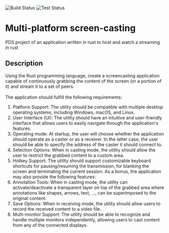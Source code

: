 ![Build Status](https://github.com/CodeClimberNT/multi-platform-screen-casting/actions/workflows/build.yml/badge.svg)
![Test Status](https://github.com/CodeClimberNT/multi-platform-screen-casting/actions/workflows/test.yml/badge.svg)

# Multi-platform screen-casting
PDS project of an application written in rust to host and watch a streaming in rust

## Description
Using the Rust programming language, create a screencasting application capable of continuously
grabbing the content of the screen (or a portion of it) and stream it to a set of peers.<br><br>
The application should fulfill the following requirements:
1. Platform Support: The utility should be compatible with multiple desktop operating systems,
including Windows, macOS, and Linux.
2. User Interface (UI): The utility should have an intuitive and user-friendly interface that allows
users to easily navigate through the application's features.
3. Operating mode: At startup, the user will choose whether the application should operate as a
caster or as a receiver. In the latter case, the user should be able to specify the address of the
caster it should connect to.
4. Selection Options: When in casting mode, the utility should allow the user to restrict the
grabbed content to a custom area.
5. Hotkey Support: The utility should support customizable keyboard shortcuts for
pausing/resuming the transmission, for blanking the screen and terminating the current session.
As a bonus, the application may also provide the following features:
6. Annotation Tools: When in casting mode, the utility can activate/deactivate a transparent
layer on top of the grabbed area where annotations like shapes, arrows, text, …, can be
superimposed to the original content.
8. Save Options: When in receiving mode, the utility should allow users to record the received
content to a video file.
9. Multi-monitor Support: The utility should be able to recognize and handle
multiple monitors independently, allowing users to cast content from any of the connected
displays. 
